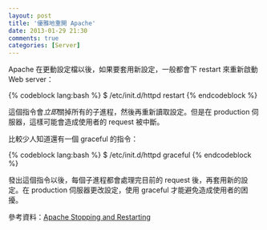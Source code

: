 ```yaml
---
layout: post
title: '優雅地重開 Apache'
date: 2013-01-29 21:30
comments: true
categories: [Server]
---
```


Apache 在更動設定檔以後，如果要套用新設定，一般都會下 restart 來重新啟動 Web server：

{% codeblock lang:bash %}
$ /etc/init.d/httpd restart
{% endcodeblock %}

這個指令會*立即*關掉所有的子進程，然後再重新讀取設定。但是在 production 伺服器，這樣可能會造成使用者的 request 被中斷。

比較少人知道還有一個 graceful 的指令：

{% codeblock lang:bash %}
$ /etc/init.d/httpd graceful
{% endcodeblock %}

發出這個指令以後，每個子進程都會處理完目前的 request 後，再套用新的設定。在 production 伺服器更改設定，使用 graceful 才能避免造成使用者的困擾。

參考資料：[Apache Stopping and Restarting](http://httpd.apache.org/docs/2.0/stopping.html#graceful)




